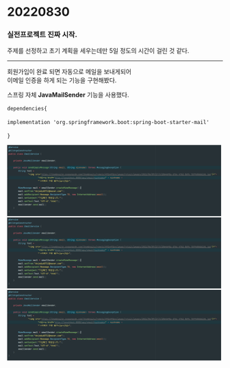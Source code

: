 # 20220830

### 실전프로젝트 진짜 시작.

주제를 선정하고 초기 계획을 세우는데만 5일 정도의 시간이 걸린 것 같다.

-----

회원가입이 완료 되면 자동으로 메일을 보내게되어   
이메일 인증을 하게 되는 기능을 구현해봤다.

스프링 자체 **JavaMailSender** 기능을 사용했다.

```
dependencies{

implementation 'org.springframework.boot:spring-boot-starter-mail'

}
```
<img src="https://github.com/projectmiluju/TIL/blob/main/202208/20220830/email.PNG" alt="email" width="500"></img><br/>
<img src="https://github.com/projectmiluju/TIL/blob/main/202208/20220830/email.PNG" alt="emailid" width="500"></img><br/>
<img src="https://github.com/projectmiluju/TIL/blob/main/202208/20220830/email.PNG" alt="emailurl" width="500"></img><br/>
